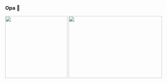 ### Opa 👋

<div align="center">
  <img height="200em" src="https://github-readme-stats.vercel.app/api?username=Luuls&theme=github_dark">
  <img height="200em" width="300em" src="https://github-readme-stats.vercel.app/api/top-langs/?username=Luuls&theme=github_dark">
</div>
<!--
**Luuls/Luuls** is a ✨ _special_ ✨ repository because its `README.md` (this file) appears on your GitHub profile.

Here are some ideas to get you started:

- 🔭 I’m currently working on ...
- 🌱 I’m currently learning ...
- 👯 I’m looking to collaborate on ...
- 🤔 I’m looking for help with ...
- 💬 Ask me about ...
- 📫 How to reach me: ...
- 😄 Pronouns: ...
- ⚡ Fun fact: ...
-->
